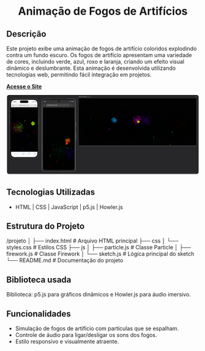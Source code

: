 <h1 align="center"> Animação de Fogos de Artifícios</h1>

## Descrição
Este projeto exibe uma animação de fogos de artifício coloridos explodindo contra um fundo escuro. Os fogos de artifício apresentam uma variedade de cores, incluindo verde, azul, roxo e laranja, criando um efeito visual dinâmico e deslumbrante.
Esta animação é desenvolvida utilizando tecnologias web, permitindo fácil integração em projetos.

[**Acesse o Site**](https://fernandojesuss.github.io/Fogos_Artificios/)

![Cardapio](https://github.com/FernandoJesuss/Fogos_Artificios/blob/main/img/Fogos.png)


## Tecnologias Utilizadas

- HTML | CSS | JavaScript | p5.js | Howler.js

## Estrutura do Projeto

/projeto
│
├── index.html          # Arquivo HTML principal
├── css
│   └── styles.css      # Estilos CSS
├── js
│   ├── particle.js     # Classe Particle
│   ├── firework.js     # Classe Firework
│   └── sketch.js       # Lógica principal do sketch
└── README.md           # Documentação do projeto

## Biblioteca usada 
Biblioteca: p5.js para gráficos dinâmicos e Howler.js para áudio imersivo.

## Funcionalidades
- Simulação de fogos de artifício com partículas que se espalham.
- Controle de áudio para ligar/desligar os sons dos fogos.
- Estilo responsivo e visualmente atraente.







